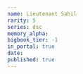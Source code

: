 ```yaml
---
name: Lieutenant Sahil
rarity: 5
series: dsc
memory_alpha:
bigbook_tier: -1
in_portal: true
date:
published: true
---
```



